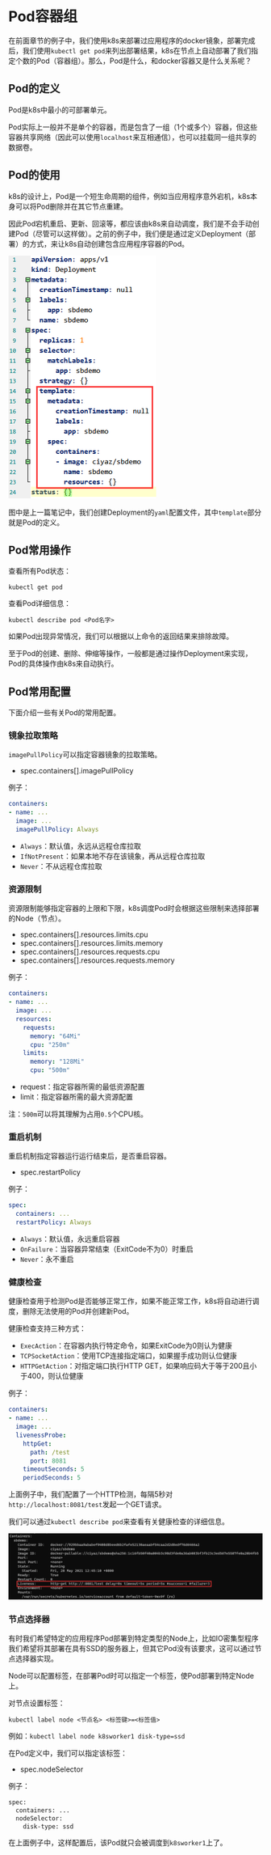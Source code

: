 # Pod容器组

在前面章节的例子中，我们使用k8s来部署过应用程序的docker镜象，部署完成后，我们使用`kubectl get pod`来列出部署结果，k8s在节点上自动部署了我们指定个数的Pod（容器组）。那么，Pod是什么，和docker容器又是什么关系呢？

## Pod的定义

Pod是k8s中最小的可部署单元。

Pod实际上一般并不是单个的容器，而是包含了一组（1个或多个）容器，但这些容器共享网络（因此可以使用`localhost`来互相通信），也可以挂载同一组共享的数据卷。

## Pod的使用

k8s的设计上，Pod是一个短生命周期的组件，例如当应用程序意外宕机，k8s本身可以将Pod删除并在其它节点重建。

因此Pod宕机重启、更新、回滚等，都应该由k8s来自动调度，我们是不会手动创建Pod（尽管可以这样做）。之前的例子中，我们便是通过定义Deployment（部署）的方式，来让k8s自动创建包含应用程序容器的Pod。

![](res/1.png)

图中是上一篇笔记中，我们创建Deployment的`yaml`配置文件，其中`template`部分就是Pod的定义。

## Pod常用操作

查看所有Pod状态：
```
kubectl get pod
```

查看Pod详细信息：
```
kubectl describe pod <Pod名字>
```

如果Pod出现异常情况，我们可以根据以上命令的返回结果来排除故障。

至于Pod的创建、删除、伸缩等操作，一般都是通过操作Deployment来实现，Pod的具体操作由k8s来自动执行。

## Pod常用配置

下面介绍一些有关Pod的常用配置。

### 镜象拉取策略

`imagePullPolicy`可以指定容器镜象的拉取策略。

* spec.containers[].imagePullPolicy

例子：
```yaml
containers:
- name: ...
  image: ...
  imagePullPolicy: Always
```

* `Always`：默认值，永远从远程仓库拉取
* `IfNotPresent`：如果本地不存在该镜象，再从远程仓库拉取
* `Never`：不从远程仓库拉取

### 资源限制

资源限制能够指定容器的上限和下限，k8s调度Pod时会根据这些限制来选择部署的Node（节点）。

* spec.containers[].resources.limits.cpu
* spec.containers[].resources.limits.memory
* spec.containers[].resources.requests.cpu
* spec.containers[].resources.requests.memory

例子：
```yaml
containers:
- name: ...
  image: ...
  resources:
    requests:
      memory: "64Mi"
      cpu: "250m"
    limits:
      memory: "128Mi"
      cpu: "500m"
```

* request：指定容器所需的最低资源配置
* limit：指定容器所需的最大资源配置

注：`500m`可以将其理解为占用`0.5`个CPU核。

### 重启机制

重启机制指定容器运行运行结束后，是否重启容器。

* spec.restartPolicy

例子：
```yaml
spec:
  containers: ...
  restartPolicy: Always
```

* `Always`：默认值，永远重启容器
* `OnFailure`：当容器异常结束（ExitCode不为0）时重启
* `Never`：永不重启

### 健康检查

健康检查用于检测Pod是否能够正常工作，如果不能正常工作，k8s将自动进行调度，删除无法使用的Pod并创建新Pod。

健康检查支持三种方式：

* `ExecAction`：在容器内执行特定命令，如果ExitCode为0则认为健康
* `TCPSocketAction`：使用TCP连接指定端口，如果握手成功则认位健康
* `HTTPGetAction`：对指定端口执行HTTP GET，如果响应码大于等于200且小于400，则认位健康

例子：
```yaml
containers:
- name: ...
  image: ...
  livenessProbe:
    httpGet:
      path: /test
      port: 8081
    timeoutSeconds: 5
    periodSeconds: 5
```

上面例子中，我们配置了一个HTTP检测，每隔5秒对`http://localhost:8081/test`发起一个GET请求。

我们可以通过`kubectl describe pod`来查看有关健康检查的详细信息。

![](res/2.png)

### 节点选择器

有时我们希望特定的应用程序Pod部署到特定类型的Node上，比如IO密集型程序我们希望将其部署在具有SSD的服务器上，但其它Pod没有该要求，这可以通过节点选择器实现。

Node可以配置标签，在部署Pod时可以指定一个标签，使Pod部署到特定Node上。

对节点设置标签：
```
kubectl label node <节点名> <标签键>=<标签值> 
```

例如：`kubectl label node k8sworker1 disk-type=ssd`

在Pod定义中，我们可以指定该标签：

* spec.nodeSelector

例子：
```
spec:
  containers: ...
  nodeSelector: 
    disk-type: ssd
```

在上面例子中，这样配置后，该Pod就只会被调度到`k8sworker1`上了。

